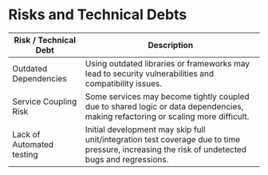 Risks and Technical Debts
=========================

| Risk / Technical Debt     | Description                                                                                                                                    | 
|---------------------------|------------------------------------------------------------------------------------------------------------------------------------------------|
| Outdated Dependencies     | Using outdated libraries or frameworks may lead to security vulnerabilities and compatibility issues.                                          |
| Service Coupling Risk     | Some services may become tightly coupled due to shared logic or data dependencies, making refactoring or scaling more difficult.               |
| Lack of Automated testing | Initial development may skip full unit/integration test coverage due to time pressure, increasing the risk of undetected bugs and regressions. |
